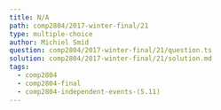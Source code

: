 ```yaml
---
title: N/A
path: comp2804/2017-winter-final/21
type: multiple-choice
author: Michiel Smid
question: comp2804/2017-winter-final/21/question.ts
solution: comp2804/2017-winter-final/21/solution.md
tags:
  - comp2804
  - comp2804-final
  - comp2804-independent-events-(5.11)
---
```

